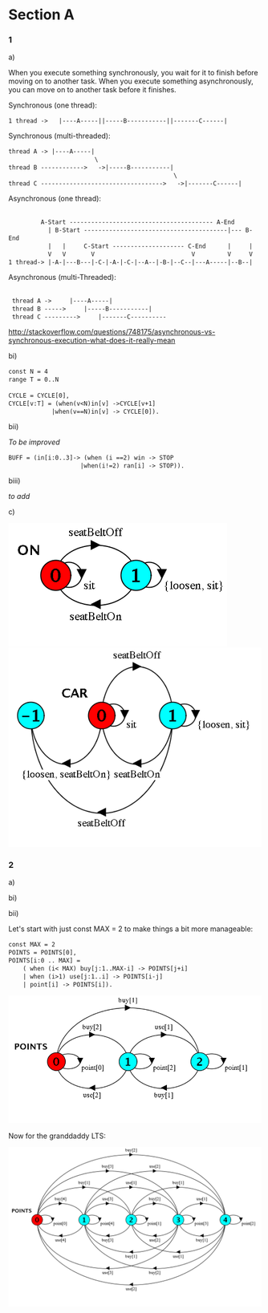 # Section A
### 1

a)

When you execute something synchronously, you wait for it to finish before moving on to another task. When you execute something asynchronously, you can move on to another task before it finishes.

Synchronous (one thread):
```
1 thread ->   |----A-----||-----B-----------||-------C------|
```
Synchronous (multi-threaded):
```
thread A -> |----A-----|   
                        \  
thread B ------------>   ->|-----B-----------|   
                                              \   
thread C ---------------------------------->   ->|-------C------| 
```
Asynchronous (one thread):
```

         A-Start ---------------------------------------- A-End   
           | B-Start ----------------------------------------|--- B-End   
           |   |     C-Start -------------------- C-End      |     |   
           V   V       V                           V         V     V      
1 thread-> |-A-|---B---|-C-|-A-|-C-|--A--|-B-|--C--|---A-----|--B--| 
```
Asynchronous (multi-Threaded):
```

 thread A ->     |----A-----|
 thread B ----->     |-----B-----------| 
 thread C --------->     |-------C----------
 ```
 http://stackoverflow.com/questions/748175/asynchronous-vs-synchronous-execution-what-does-it-really-mean
 
 bi)
 
 ```
const N = 4
range T = 0..N

CYCLE = CYCLE[0],
CYCLE[v:T] = (when(v<N)in[v] ->CYCLE[v+1]
			 |when(v==N)in[v] -> CYCLE[0]).

 ```
 
 bii)
 
 *To be improved*
 ```
 BUFF = (in[i:0..3]-> (when (i ==2) win -> STOP
                     |when(i!=2) ran[i] -> STOP)).

 ```
 
 biii)
 
 *to add*
 
 
 c)
 
 ![alt text](2015-1dii.png "Logo Title Text 1")
 ![alt text](2015-1di.png "Logo Title Text 1")
 
 
### 2

a)

bi)

bii)

Let's start with just const MAX = 2 to make things a bit more manageable:
```
const MAX = 2
POINTS = POINTS[0],
POINTS[i:0 .. MAX] = 
	( when (i< MAX) buy[j:1..MAX-i] -> POINTS[j+i]
	| when (i>1) use[j:1..i] -> POINTS[i-j]
	| point[i] -> POINTS[i]).

```

 ![alt text](images/2015-2bii.png "Logo Title Text 1")
 
 Now for the granddaddy LTS:
 
 
 ![alt text](images/2015-2bii-2.png "Logo Title Text 1")
